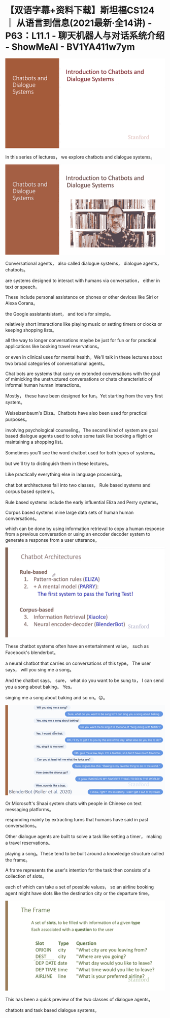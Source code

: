 # 【双语字幕+资料下载】斯坦福CS124 ｜ 从语言到信息(2021最新·全14讲) - P63：L11.1 - 聊天机器人与对话系统介绍 - ShowMeAI - BV1YA411w7ym

![](img/82f55a32978302a19af77f1391f6ac65_0.png)

In this series of lectures， we explore chatbots and dialogue systems。



![](img/82f55a32978302a19af77f1391f6ac65_2.png)

Conversational agents， also called dialogue systems， dialogue agents， chatbots。

 are systems designed to interact with humans via conversation， either in text or speech。

These include personal assistance on phones or other devices like Siri or Alexa Corana。

 the Google assistantsistant， and tools for simple。

 relatively short interactions like playing music or setting timers or clocks or keeping shopping lists。

 all the way to longer conversations maybe be just for fun or for practical applications like booking travel reservations。

 or even in clinical uses for mental health。We'll talk in these lectures about two broad categories of conversational agents。

Chat bots are systems that carry on extended conversations with the goal of mimicking the unstructured conversations or chats characteristic of informal human human interactions。

Mostly， these have been designed for fun。Yet starting from the very first system。

 Weiseizenbaum's Eliza。Chatbots have also been used for practical purposes。

 involving psychological counseling。The second kind of system are goal based dialogue agents used to solve some task like booking a flight or maintaining a shopping list。

Sometimes you'll see the word chatbot used for both types of systems。

 but we'll try to distinguish them in these lectures。

Like practically everything else in language processing。

 chat bot architectures fall into two classes， Rule based systems and corpus based systems。

 Rule based systems include the early influential Eliza and Perry systems。

Corpus based systems mine large data sets of human human conversations。

 which can be done by using information retrieval to copy a human response from a previous conversation or using an encoder decoder system to generate a response from a user utterance。



![](img/82f55a32978302a19af77f1391f6ac65_4.png)

These chatbot systems often have an entertainment value， such as Facebook's blenderbot。

 a neural chatbot that carries on conversations of this type。 The user says， will you sing me a song。

 And the chatbot says， sure， what do you want to be sung to， I can send you a song about baking。 Yes。

 singing me a song about baking and so on。😊。

![](img/82f55a32978302a19af77f1391f6ac65_6.png)

Or Microsoft's Shaai system chats with people in Chinese on text messaging platforms。

 responding mainly by extracting turns that humans have said in past conversations。

Other dialogue agents are built to solve a task like setting a timer， making a travel reservations。

 playing a song。These tend to be built around a knowledge structure called the frame。

A frame represents the user's intention for the task then consists of a collection of slots。

 each of which can take a set of possible values， so an airline booking agent might have slots like the destination city or the departure time。



![](img/82f55a32978302a19af77f1391f6ac65_8.png)

This has been a quick preview of the two classes of dialogue agents。

 chatbots and task based dialogue systems。